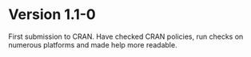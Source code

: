 
# Version 1.1-0
First submission to CRAN. Have checked CRAN policies, run checks on numerous platforms and made help more readable.

